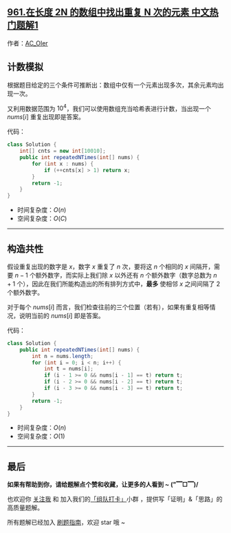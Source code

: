 ## [961.在长度 2N 的数组中找出重复 N 次的元素 中文热门题解1](https://leetcode.cn/problems/n-repeated-element-in-size-2n-array/solutions/100000/by-ac_oier-bslq)

作者：[AC_OIer](https://leetcode.cn/u/AC_OIer)

## 计数模拟

根据题目给定的三个条件可推断出：数组中仅有一个元素出现多次，其余元素均出现一次。

又利用数据范围为 $10^4$，我们可以使用数组充当哈希表进行计数，当出现一个 $nums[i]$ 重复出现即是答案。

代码：
```Java []
class Solution {
    int[] cnts = new int[10010];
    public int repeatedNTimes(int[] nums) {
        for (int x : nums) {
            if (++cnts[x] > 1) return x;
        }
        return -1;
    }
}
```
* 时间复杂度：$O(n)$
* 空间复杂度：$O(C)$

---

## 构造共性

假设重复出现的数字是 $x$，数字 $x$ 重复了 $n$ 次，要将这 $n$ 个相同的 $x$ 间隔开，需要 $n - 1$ 个额外数字，而实际上我们除 $x$ 以外还有 $n$ 个额外数字（数字总数为 $n + 1$ 个），因此在我们所能构造出的所有排列方式中，**最多** 使相邻 $x$ 之间间隔了 $2$ 个额外数字。

对于每个 $nums[i]$ 而言，我们检查往前的三个位置（若有），如果有重复相等情况，说明当前的 $nums[i]$ 即是答案。

代码：
```Java []
class Solution {
    public int repeatedNTimes(int[] nums) {
        int n = nums.length;
        for (int i = 0; i < n; i++) {
            int t = nums[i];
            if (i - 1 >= 0 && nums[i - 1] == t) return t;
            if (i - 2 >= 0 && nums[i - 2] == t) return t;
            if (i - 3 >= 0 && nums[i - 3] == t) return t;
        }
        return -1;
    }
}
```
* 时间复杂度：$O(n)$
* 空间复杂度：$O(1)$

---

## 最后

**如果有帮助到你，请给题解点个赞和收藏，让更多的人看到 ~ ("▔□▔)/**

也欢迎你 [关注我](https://oscimg.oschina.net/oscnet/up-19688dc1af05cf8bdea43b2a863038ab9e5.png) 和 加入我们的[「组队打卡」](https://leetcode-cn.com/u/ac_oier/)小群 ，提供写「证明」&「思路」的高质量题解。

所有题解已经加入 [刷题指南](https://github.com/SharingSource/LogicStack-LeetCode/wiki)，欢迎 star 哦 ~